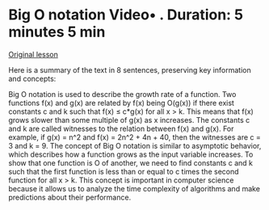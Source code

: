 # Big O notation Video• . Duration: 5 minutes 5 min

[Original lesson](https://www.coursera.org/learn/uol-fundamentals-of-computer-science/lecture/aCIDO/big-o-notation)

Here is a summary of the text in 8 sentences, preserving key information and concepts:

Big O notation is used to describe the growth rate of a function. Two functions f(x) and g(x) are related by f(x) being O(g(x)) if there exist constants c and k such that f(x) ≤ c*g(x) for all x > k. This means that f(x) grows slower than some multiple of g(x) as x increases. The constants c and k are called witnesses to the relation between f(x) and g(x). For example, if g(x) = n^2 and f(x) = 2n^2 + 4n + 40, then the witnesses are c = 3 and k = 9. The concept of Big O notation is similar to asymptotic behavior, which describes how a function grows as the input variable increases. To show that one function is O of another, we need to find constants c and k such that the first function is less than or equal to c times the second function for all x > k. This concept is important in computer science because it allows us to analyze the time complexity of algorithms and make predictions about their performance.

